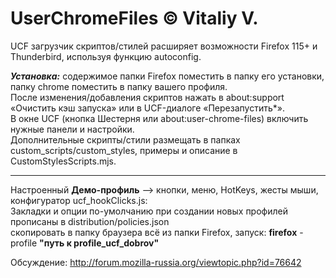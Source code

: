# UserChromeFiles © Vitaliy V.
UCF загрузчик скриптов/стилей расширяет возможности Firefox 115+ и Thunderbird, используя функцию autoconfig.

***Установка:*** содержимое папки Firefox поместить в папку его установки, папку chrome поместить в папку вашего профиля.  
После изменения/добавления скриптов нажать в about:support «Очистить кэш запуска» или в UCF-диалоге «Перезапустить*».  
В окне UCF (кнопка Шестерня или about:user-chrome-files) включить нужные панели и настройки.  
Дополнительные скрипты/стили размещать в папках custom_scripts/custom_styles, примеры и описание в CustomStylesScripts.mjs.

---
Настроенный **Демо-профиль** –> кнопки, меню, HotKeys, жесты мыши, конфигуратор ucf_hookClicks.js:  
Закладки и опции по-умолчанию при создании новых профилей прописаны в distribution/policies.json  
скопировать в папку браузера всё из папки Firefox, запуск: **firefox** -profile **"путь к profile_ucf_dobrov"**

Обсуждение: http://forum.mozilla-russia.org/viewtopic.php?id=76642
